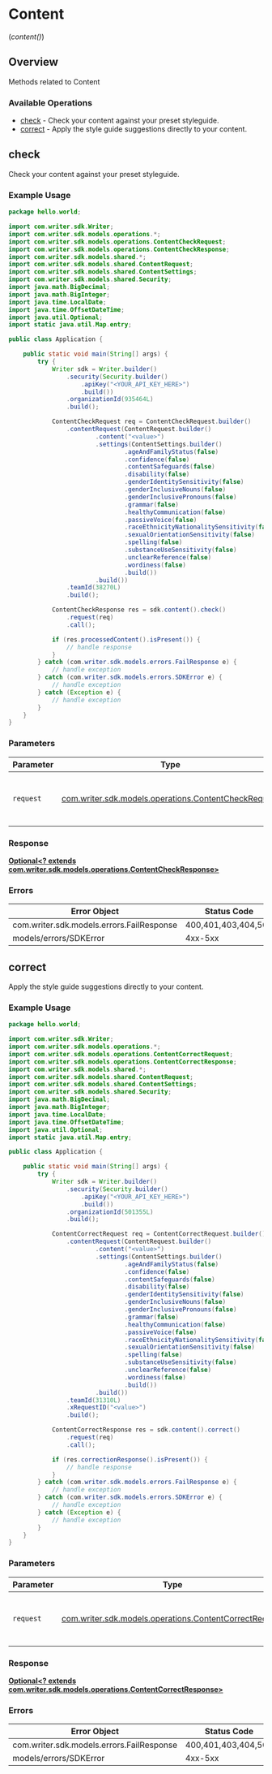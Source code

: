 # Content
(*content()*)

## Overview

Methods related to Content

### Available Operations

* [check](#check) - Check your content against your preset styleguide.
* [correct](#correct) - Apply the style guide suggestions directly to your content.

## check

Check your content against your preset styleguide.

### Example Usage

```java
package hello.world;

import com.writer.sdk.Writer;
import com.writer.sdk.models.operations.*;
import com.writer.sdk.models.operations.ContentCheckRequest;
import com.writer.sdk.models.operations.ContentCheckResponse;
import com.writer.sdk.models.shared.*;
import com.writer.sdk.models.shared.ContentRequest;
import com.writer.sdk.models.shared.ContentSettings;
import com.writer.sdk.models.shared.Security;
import java.math.BigDecimal;
import java.math.BigInteger;
import java.time.LocalDate;
import java.time.OffsetDateTime;
import java.util.Optional;
import static java.util.Map.entry;

public class Application {

    public static void main(String[] args) {
        try {
            Writer sdk = Writer.builder()
                .security(Security.builder()
                    .apiKey("<YOUR_API_KEY_HERE>")
                    .build())
                .organizationId(935464L)
                .build();

            ContentCheckRequest req = ContentCheckRequest.builder()
                .contentRequest(ContentRequest.builder()
                        .content("<value>")
                        .settings(ContentSettings.builder()
                                .ageAndFamilyStatus(false)
                                .confidence(false)
                                .contentSafeguards(false)
                                .disability(false)
                                .genderIdentitySensitivity(false)
                                .genderInclusiveNouns(false)
                                .genderInclusivePronouns(false)
                                .grammar(false)
                                .healthyCommunication(false)
                                .passiveVoice(false)
                                .raceEthnicityNationalitySensitivity(false)
                                .sexualOrientationSensitivity(false)
                                .spelling(false)
                                .substanceUseSensitivity(false)
                                .unclearReference(false)
                                .wordiness(false)
                                .build())
                        .build())
                .teamId(38270L)
                .build();

            ContentCheckResponse res = sdk.content().check()
                .request(req)
                .call();

            if (res.processedContent().isPresent()) {
                // handle response
            }
        } catch (com.writer.sdk.models.errors.FailResponse e) {
            // handle exception
        } catch (com.writer.sdk.models.errors.SDKError e) {
            // handle exception
        } catch (Exception e) {
            // handle exception
        }
    }
}
```

### Parameters

| Parameter                                                                                              | Type                                                                                                   | Required                                                                                               | Description                                                                                            |
| ------------------------------------------------------------------------------------------------------ | ------------------------------------------------------------------------------------------------------ | ------------------------------------------------------------------------------------------------------ | ------------------------------------------------------------------------------------------------------ |
| `request`                                                                                              | [com.writer.sdk.models.operations.ContentCheckRequest](../../models/operations/ContentCheckRequest.md) | :heavy_check_mark:                                                                                     | The request object to use for the request.                                                             |


### Response

**[Optional<? extends com.writer.sdk.models.operations.ContentCheckResponse>](../../models/operations/ContentCheckResponse.md)**
### Errors

| Error Object                              | Status Code                               | Content Type                              |
| ----------------------------------------- | ----------------------------------------- | ----------------------------------------- |
| com.writer.sdk.models.errors.FailResponse | 400,401,403,404,500                       | application/json                          |
| models/errors/SDKError                    | 4xx-5xx                                   | */*                                       |

## correct

Apply the style guide suggestions directly to your content.

### Example Usage

```java
package hello.world;

import com.writer.sdk.Writer;
import com.writer.sdk.models.operations.*;
import com.writer.sdk.models.operations.ContentCorrectRequest;
import com.writer.sdk.models.operations.ContentCorrectResponse;
import com.writer.sdk.models.shared.*;
import com.writer.sdk.models.shared.ContentRequest;
import com.writer.sdk.models.shared.ContentSettings;
import com.writer.sdk.models.shared.Security;
import java.math.BigDecimal;
import java.math.BigInteger;
import java.time.LocalDate;
import java.time.OffsetDateTime;
import java.util.Optional;
import static java.util.Map.entry;

public class Application {

    public static void main(String[] args) {
        try {
            Writer sdk = Writer.builder()
                .security(Security.builder()
                    .apiKey("<YOUR_API_KEY_HERE>")
                    .build())
                .organizationId(501355L)
                .build();

            ContentCorrectRequest req = ContentCorrectRequest.builder()
                .contentRequest(ContentRequest.builder()
                        .content("<value>")
                        .settings(ContentSettings.builder()
                                .ageAndFamilyStatus(false)
                                .confidence(false)
                                .contentSafeguards(false)
                                .disability(false)
                                .genderIdentitySensitivity(false)
                                .genderInclusiveNouns(false)
                                .genderInclusivePronouns(false)
                                .grammar(false)
                                .healthyCommunication(false)
                                .passiveVoice(false)
                                .raceEthnicityNationalitySensitivity(false)
                                .sexualOrientationSensitivity(false)
                                .spelling(false)
                                .substanceUseSensitivity(false)
                                .unclearReference(false)
                                .wordiness(false)
                                .build())
                        .build())
                .teamId(31310L)
                .xRequestID("<value>")
                .build();

            ContentCorrectResponse res = sdk.content().correct()
                .request(req)
                .call();

            if (res.correctionResponse().isPresent()) {
                // handle response
            }
        } catch (com.writer.sdk.models.errors.FailResponse e) {
            // handle exception
        } catch (com.writer.sdk.models.errors.SDKError e) {
            // handle exception
        } catch (Exception e) {
            // handle exception
        }
    }
}
```

### Parameters

| Parameter                                                                                                  | Type                                                                                                       | Required                                                                                                   | Description                                                                                                |
| ---------------------------------------------------------------------------------------------------------- | ---------------------------------------------------------------------------------------------------------- | ---------------------------------------------------------------------------------------------------------- | ---------------------------------------------------------------------------------------------------------- |
| `request`                                                                                                  | [com.writer.sdk.models.operations.ContentCorrectRequest](../../models/operations/ContentCorrectRequest.md) | :heavy_check_mark:                                                                                         | The request object to use for the request.                                                                 |


### Response

**[Optional<? extends com.writer.sdk.models.operations.ContentCorrectResponse>](../../models/operations/ContentCorrectResponse.md)**
### Errors

| Error Object                              | Status Code                               | Content Type                              |
| ----------------------------------------- | ----------------------------------------- | ----------------------------------------- |
| com.writer.sdk.models.errors.FailResponse | 400,401,403,404,500                       | application/json                          |
| models/errors/SDKError                    | 4xx-5xx                                   | */*                                       |
